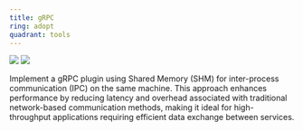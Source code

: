 ```yaml
---
title: gRPC
ring: adopt
quadrant: tools
---
```


[![](https://img.shields.io/badge/SHM-0c7cba?logo=gitbook&logoColor=000&style=flat)](https://archicionado.com/p/shared-memory/)
[![](https://img.shields.io/badge/SHM-de5f85?logo=github&logoColor=000&style=flat)](https://github.com/RVR06/shm)

Implement a gRPC plugin using Shared Memory (SHM) for inter-process communication (IPC) on the same machine. This approach enhances performance by reducing latency and overhead associated with traditional network-based communication methods, making it ideal for high-throughput applications requiring efficient data exchange between services.